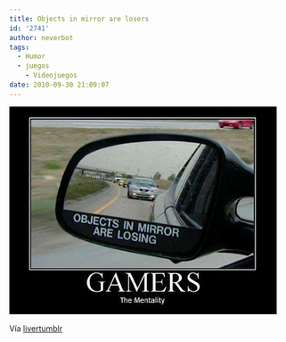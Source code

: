 ```yaml
---
title: Objects in mirror are losers
id: '2741'
author: neverbot
tags:
  - Humor
  - juegos
    - Videojuegos
date: 2010-09-30 21:09:07
---
```


![201009302108.jpg](./objects-in-mirror-are-losers/201009302108.jpg)

Vía [livertumblr](http://livercake.tumblr.com/post/1206755330/once-gamer-always-gamer)